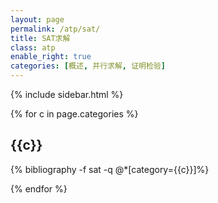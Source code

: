 ```yaml
---
layout: page
permalink: /atp/sat/
title: SAT求解
class: atp
enable_right: true
categories: [概述, 并行求解, 证明检验]
---
```

{% include sidebar.html %}
<div class="publications">
{% for c in page.categories %}
<h2 class="year">{{c}}</h2>
{% bibliography -f sat -q @*[category={{c}}]%}

{% endfor %}
</div>